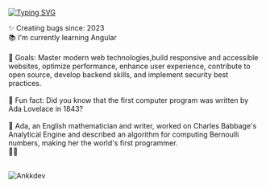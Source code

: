 [![Typing SVG](https://readme-typing-svg.demolab.com?font=Fira+Code&duration=4000&pause=500&color=00F702&width=435&lines=Hi%2C+It's+%40ankkdev;Full+Stack+Web+Developer)](https://git.io/typing-svg)

✨ Creating bugs since: 2023<br>📚 I'm currently learning Angular <br><br> 🎯 Goals: Master modern web technologies,build responsive and accessible websites, optimize performance, enhance user experience, contribute to open source, develop backend skills, and implement security best practices.<br><br>🎲 Fun fact: Did you know that the first computer program was written by Ada Lovelace in 1843? <br><br> 🎉 Ada, an English mathematician and writer, worked on Charles Babbage's Analytical Engine and described an algorithm for computing Bernoulli numbers, making her the world's first programmer. <br>🚀✨<br><br>
<p><img align="center" src="https://github-readme-stats.vercel.app/api?username=Ankkdev&show_icons=true&locale=en" alt="Ankkdev" /></p>
